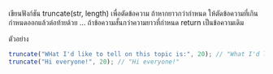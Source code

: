 เขียนฟังก์ชัน truncate(str, length) เพื่อตัดข้อความ ถ้าหากยาวกว่ากำหนด ให้ตัดข้อความที่เกินกำหนดออกแล้วต่อท้ายด้วย ...
ถ้าข้อความสั้นกว่าความยาวที่กำหนด return เป็นข้อความเดิม

ตัวอย่าง
```js
truncate("WHat I'd like to tell on this topic is:", 20); // "What I'd like to te..."
truncate("Hi everyone!", 20); // "Hi everyone!"
```